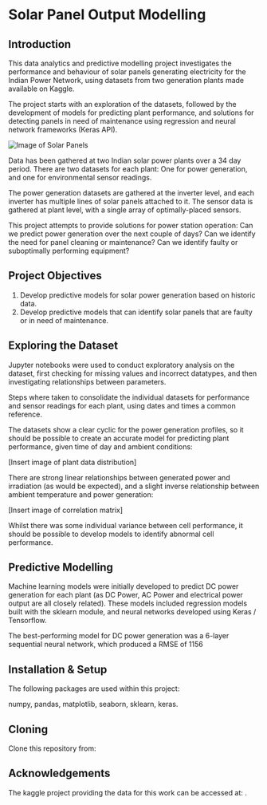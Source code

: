 # Solar Panel Output Modelling

Introduction
---

This data analytics and predictive modelling project investigates the performance and behaviour of solar panels generating electricity for the Indian Power Network, using datasets from two generation plants made available on Kaggle.

The project starts with an exploration of the datasets, followed by the development of models for predicting plant performance, and solutions for detecting panels in need of maintenance using regression and neural network frameworks (Keras API). 

![Image of Solar Panels](https://github.com/PMetcalf/solar-power-generation-project/blob/master/Miscellaneous/solar_panel_low_res_201110.jpg)

Data has been gathered at two Indian solar power plants over a 34 day period. There are two datasets for each plant: One for power generation, and one for environmental sensor readings. 

The power generation datasets are gathered at the inverter level, and each inverter has multiple lines of solar panels attached to it. The sensor data is gathered at plant level, with a single array of optimally-placed sensors.

This project attempts to provide solutions for power station operation: Can we predict power generation over the next couple of days? Can we identify the need for panel cleaning or maintenance? Can we identify faulty or suboptimally performing equipment? 

Project Objectives
---

1. Develop predictive models for solar power generation based on historic data.
2. Develop predictive models that can identify solar panels that are faulty or in need of maintenance.

Exploring the Dataset
---

Jupyter notebooks were used to conduct exploratory analysis on the dataset, first checking for missing values and incorrect datatypes, and then investigating relationships between parameters.

Steps where taken to consolidate the individual datasets for performance and sensor readings for each plant, using dates and times a common reference.

The datasets show a clear cyclic for the power generation profiles, so it should be possible to create an accurate model for predicting plant performance, given time of day and ambient conditions:

[Insert image of plant data distribution]

There are strong linear relationships between generated power and irradiation (as would be expected), and a slight inverse relationship between ambient temperature and power generation:

[Insert image of correlation matrix]

Whilst there was some individual variance between cell performance, it should be possible to develop models to identify abnormal cell performance.

Predictive Modelling
---

Machine learning models were initially developed to predict DC power generation for each plant (as DC Power, AC Power and electrical power output are all closely related). These models included regression models built with the sklearn module, and neural networks developed using Keras / Tensorflow.

The best-performing model for DC power generation was a 6-layer sequential neural network, which produced a RMSE of 1156 

Installation & Setup
---

The following packages are used within this project:

numpy, pandas, matplotlib, seaborn, sklearn, keras.

Cloning
---

Clone this repository from: 

Acknowledgements
---

The kaggle project providing the data for this work can be accessed at: .